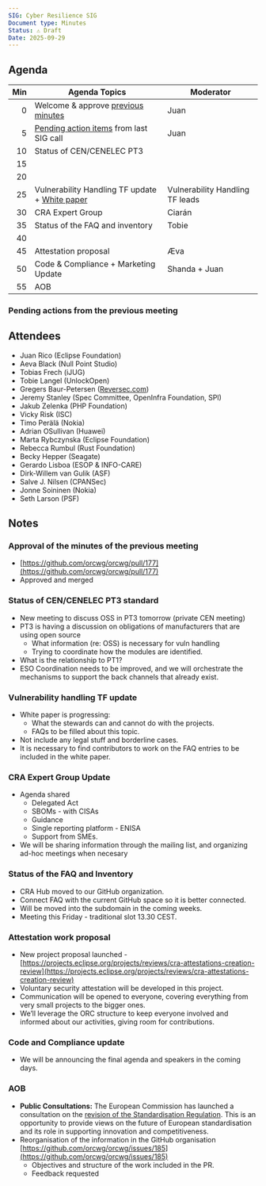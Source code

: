 ```yaml
---
SIG: Cyber Resilience SIG
Document type: Minutes
Status: ⚠️ Draft
Date: 2025-09-29
---
```


##  Agenda


| Min | Agenda Topics | Moderator |
| --: | ----- | --- |
|   0 | Welcome & approve [previous minutes](https://github.com/orcwg/orcwg/pull/177) | Juan |
|   5 | [Pending action items](#pending-action-items) from last SIG call |  Juan |
|  10 | Status of CEN/CENELEC PT3 | |
|  15 | 
|  20 | 
|  25 | Vulnerability Handling TF update +  [White paper](https://github.com/orcwg/orcwg/pull/150)  | Vulnerability Handling TF leads |
|  30 | CRA Expert Group | Ciarán |
|  35 | Status of the FAQ and inventory | Tobie |
|  40 | 
|  45 | Attestation proposal | Æva |
|  50 | Code & Compliance + Marketing Update | Shanda + Juan |
|  55 | AOB | |

### Pending actions from the previous meeting

## Attendees

- Juan Rico (Eclipse Foundation)  
- Aeva Black (Null Point Studio)  
- Tobias Frech (iJUG)  
- Tobie Langel (UnlockOpen)  
- Gregers Baur-Petersen ([Reversec.com](http://Reversec.com))  
- Jeremy Stanley (Spec Committee, OpenInfra Foundation, SPI)  
- Jakub Zelenka (PHP Foundation)  
- Vicky Risk (ISC)  
- Timo Perälä (Nokia)  
- Adrian OSullivan (Huawei)  
- Marta Rybczynska (Eclipse Foundation)  
- Rebecca Rumbul (Rust Foundation)  
- Becky Hepper (Seagate)  
- Gerardo Lisboa (ESOP & INFO-CARE)  
- Dirk-Willem van Gulik (ASF)  
- Salve J. Nilsen (CPANSec)  
- Jonne Soininen (Nokia)  
- Seth Larson (PSF)

## Notes

### Approval of the minutes of the previous meeting

- [https://github.com/orcwg/orcwg/pull/177](https://github.com/orcwg/orcwg/pull/177)   
- Approved and merged

### Status of CEN/CENELEC PT3 standard

- New meeting to discuss OSS in PT3 tomorrow (private CEN meeting)  
- PT3 is having a discussion on obligations of manufacturers that are using open source   
  - What information (re: OSS) is necessary for vuln handling  
  - Trying to coordinate how the modules are identified.  
- What is the relationship to PT1?  
- ESO Coordination needs to be improved, and we will orchestrate the mechanisms to support the back channels that already exist.

### Vulnerability handling TF update

- White paper is progressing:  
  - What the stewards can and cannot do with the projects.  
  - FAQs to be filled about this topic.  
- Not include any legal stuff and borderline cases.  
- It is necessary to find contributors to work on the FAQ entries to be included in the white paper.

### CRA Expert Group Update

- Agenda shared   
  - Delegated Act  
  - SBOMs \- with CISAs   
  - Guidance  
  - Single reporting platform \- ENISA  
  - Support from SMEs.  
- We will be sharing information through the mailing list, and organizing ad-hoc meetings when necesary

### Status of the FAQ and Inventory

- CRA Hub moved to our GitHub organization.  
- Connect FAQ with the current GitHub space so it is better connected.  
- Will be moved into the subdomain in the coming weeks.  
- Meeting this Friday \- traditional slot 13.30 CEST.


### Attestation work proposal

- New project proposal launched \- [https://projects.eclipse.org/projects/reviews/cra-attestations-creation-review](https://projects.eclipse.org/projects/reviews/cra-attestations-creation-review)   
- Voluntary security attestation will be developed in this project.  
- Communication will be opened to everyone, covering everything from very small projects to the bigger ones.  
- We’ll leverage the ORC structure to keep everyone involved and informed about our activities, giving room for contributions.




### Code and Compliance update

- We will be announcing the final agenda and speakers in the coming days.

### AOB

- **Public Consultations:** The European Commission has launched a consultation on the [revision of the Standardisation Regulation](https://single-market-economy.ec.europa.eu/news/commission-seeks-views-future-european-standardisation-2025-09-24_en). This is an opportunity to provide views on the future of European standardisation and its role in supporting innovation and competitiveness.  
- Reorganisation of the information in the GitHub organisation [https://github.com/orcwg/orcwg/issues/185](https://github.com/orcwg/orcwg/issues/185)   
  - Objectives and structure of the work included in the PR.  
  - Feedback requested

